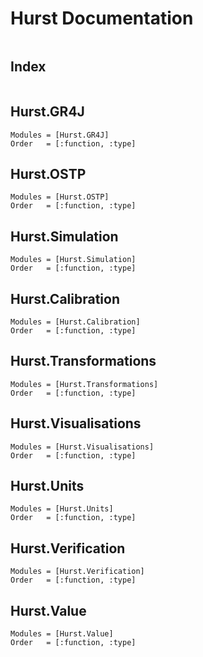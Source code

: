 # Hurst Documentation

```@contents
```

## Index

```@index
```

## Hurst.GR4J

```@autodocs
Modules = [Hurst.GR4J]
Order   = [:function, :type]
```

## Hurst.OSTP

```@autodocs
Modules = [Hurst.OSTP]
Order   = [:function, :type]
```

## Hurst.Simulation

```@autodocs
Modules = [Hurst.Simulation]
Order   = [:function, :type]
```

## Hurst.Calibration

```@autodocs
Modules = [Hurst.Calibration]
Order   = [:function, :type]
```

## Hurst.Transformations

```@autodocs
Modules = [Hurst.Transformations]
Order   = [:function, :type]
```

## Hurst.Visualisations

```@autodocs
Modules = [Hurst.Visualisations]
Order   = [:function, :type]
```

## Hurst.Units

```@autodocs
Modules = [Hurst.Units]
Order   = [:function, :type]
```

## Hurst.Verification

```@autodocs
Modules = [Hurst.Verification]
Order   = [:function, :type]
```

## Hurst.Value

```@autodocs
Modules = [Hurst.Value]
Order   = [:function, :type]
```
